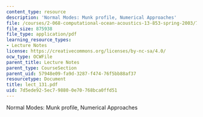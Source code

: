```yaml
---
content_type: resource
description: 'Normal Modes: Munk profile, Numerical Approaches'
file: /courses/2-068-computational-ocean-acoustics-13-853-spring-2003/7d5ede925ec798800e70768bca0ffd51_lect_131.pdf
file_size: 875938
file_type: application/pdf
learning_resource_types:
- Lecture Notes
license: https://creativecommons.org/licenses/by-nc-sa/4.0/
ocw_type: OCWFile
parent_title: Lecture Notes
parent_type: CourseSection
parent_uid: 57948e09-fa9d-3287-f474-76f5bb88af37
resourcetype: Document
title: lect_131.pdf
uid: 7d5ede92-5ec7-9880-0e70-768bca0ffd51
---
```

Normal Modes: Munk profile, Numerical Approaches